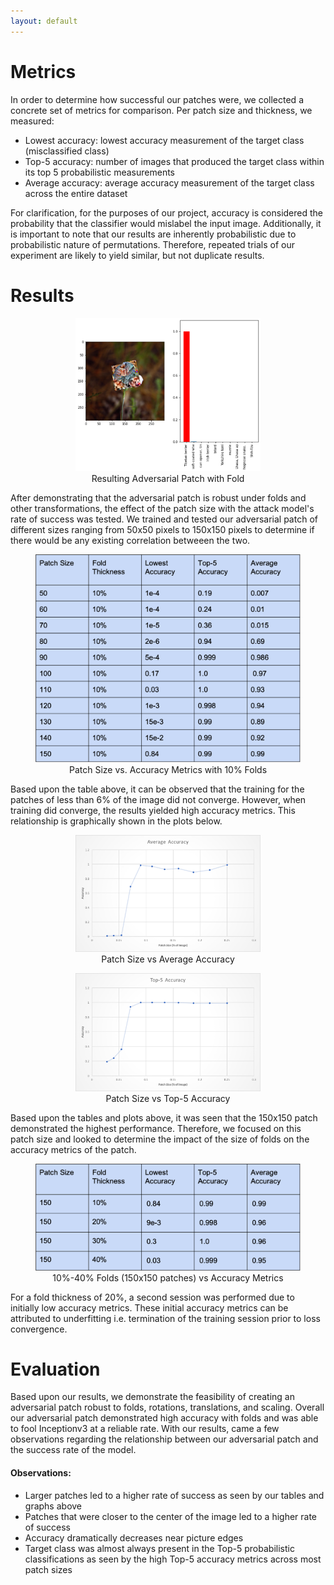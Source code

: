 ```yaml
---
layout: default
---
```

# Metrics
In order to determine how successful our patches were, we collected a concrete set of metrics for comparison. Per patch size and thickness, we measured:
- Lowest accuracy: lowest accuracy measurement of the target class (misclassified class)
- Top-5 accuracy: number of images that produced the target class within its top 5 probabilistic measurements
- Average accuracy: average accuracy measurement of the target class across the entire dataset

For clarification, for the purposes of our project, accuracy is considered the probability that the classifier would mislabel the input image. Additionally, it is important to note that our results are inherently probabilistic due to probabilistic nature of permutations. Therefore, repeated trials of our experiment are likely to yield similar, but not duplicate results. 

# Results
<html>
  <body><p>
  <center><figure>
    <img src="images/result_adv.png" style = "max-width:70%">
    <center><figcaption>Resulting Adversarial Patch with Fold</figcaption></center>
    </figure></center></p>
  </body>
</html>

After demonstrating that the adversarial patch is robust under folds and other transformations, the effect of the patch size with the attack model's rate of success was tested. We trained and tested our adversarial patch of different sizes ranging from 50x50 pixels to 150x150 pixels to determine if there would be any existing correlation betweeen the two.

<html>
  <body><p>
  <center><figure>
    <img src="images/table1.png" style = "max-width:100%">
    <center><figcaption>Patch Size vs. Accuracy Metrics with 10% Folds</figcaption></center>
    </figure></center></p>
  </body>
</html>

Based upon the table above, it can be observed that the training for the patches of less than 6% of the image did not converge. However, when training did converge, the results yielded high accuracy metrics. This relationship is graphically shown in the plots below. 

<html>
  <body><p>
  <center><figure>
    <img src="images/avg_acc.png" style = "max-width:70%">
    <center><figcaption>Patch Size vs Average Accuracy</figcaption></center>
    </figure></center></p>
  </body>
</html>

<html>
  <body><p>
  <center><figure>
    <img src="images/top_acc.png" style = "max-width:70%">
    <center><figcaption>Patch Size vs Top-5 Accuracy</figcaption></center>
    </figure></center></p>
  </body>
</html>

Based upon the tables and plots above, it was seen that the 150x150 patch demonstrated the highest performance. Therefore, we focused on this patch size and looked to determine the impact of the size of folds on the accuracy metrics of the patch.

<html>
  <body><p>
  <center><figure>
    <img src="images/table2.png" style = "max-width:100%">
    <center><figcaption>10%-40% Folds (150x150 patches) vs Accuracy Metrics</figcaption></center>
    </figure></center></p>
  </body>
</html>

For a fold thickness of 20%, a second session was performed due to initially low accuracy metrics. These initial accuracy metrics can be attributed to underfitting i.e. termination of the training session prior to loss convergence. 

# Evaluation
Based upon our results, we demonstrate the feasibility of creating an adversarial patch robust to folds, rotations, translations, and scaling. Overall our adversarial patch demonstrated high accuracy with folds and was able to fool Inceptionv3 at a reliable rate. With our results, came a few observations regarding the relationship between our adversarial patch and the success rate of the model. 

#### Observations: 
- Larger patches led to a higher rate of success as seen by our tables and graphs above
- Patches that were closer to the center of the image led to a higher rate of success
- Accuracy dramatically decreases near picture edges
- Target class was almost always present in the Top-5 probabilistic classifications as seen by the high Top-5 accuracy metrics across most patch sizes

